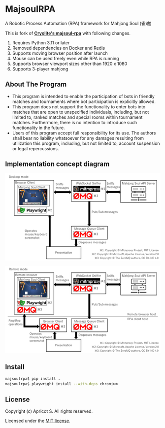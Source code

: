 # MajsoulRPA

A Robotic Process Automation (RPA) framework for Mahjong Soul (雀魂)

This is fork of **[Cryolite's majsoul-rpa](https://github.com/Cryolite/majsoul-rpa)** with following changes.

1. Requires Python 3.11 or later
2. Removed dependencies on Docker and Redis
3. Supports moving browser position after launch
4. Mouse can be used freely even while RPA is running
5. Supports browser viewport sizes other than 1920 x 1080
6. Supports 3-player mahjong

## About The Program

- This program is intended to enable the participation of bots in friendly matches and tournaments where bot participation is explicitly allowed.
- This program does not support the functionality to enter bots into matches that are open to unspecified individuals, including, but not limited to, ranked matches and special rooms within tournament matches. Furthermore, there is no intention to introduce such functionality in the future.
- Users of this program accept full responsibility for its use. The authors shall bear no liability whatsoever for any damages resulting from utilization this program, including, but not limited to, account suspension or legal repercussions.

## Implementation concept diagram

![desktop](./docs/desktop.png)

![remote](./docs/remote.png)

## Install

```sh
majsoulrpa$ pip install .
majsoulrpa$ playwright install --with-deps chromium
```

## License

Copyright (c) Apricot S. All rights reserved.

Licensed under the [MIT license](LICENSE).
